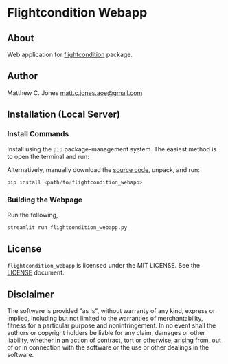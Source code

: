 # Flightcondition Webapp

## About

Web application for
[flightcondition](https://github.com/MattCJones/flightcondition) package.

## Author

Matthew C. Jones [matt.c.jones.aoe@gmail.com](matt.c.jones.aoe@gmail.com)

## Installation (Local Server)

### Install Commands

Install using the `pip` package-management system. The
easiest method is to open the terminal and run:

Alternatively, manually download the
[source code](https://github.com/MattCJones/flightcondition_webapp), unpack,
and run:

```python
pip install <path/to/flightcondition_webapp>
```

### Building the Webpage
Run the following,

```bash
streamlit run flightcondition_webapp.py
```

## License

`flightcondition_webapp` is licensed under the MIT LICENSE. See the
[LICENSE](https://github.com/MattCJones/flightcondition_webapp/blob/main/LICENSE)
document.

## Disclaimer

The software is provided "as is", without warranty of any kind, express or
implied, including but not limited to the warranties of merchantability,
fitness for a particular purpose and noninfringement. In no event shall the
authors or copyright holders be liable for any claim, damages or other
liability, whether in an action of contract, tort or otherwise, arising from,
out of or in connection with the software or the use or other dealings in the
software.

